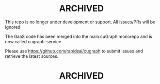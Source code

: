 # <center>ARCHIVED</center>

This repo is no longer under development or support.  All issues/PRs will be ignored


The GaaS code has been merged into the main cuGraph monorepo and is now called cugraph-service

Please use https://github.com/rapidsai/cugraph to submit issues and retrieve the latest sources.

# <center>ARCHIVED</center>
